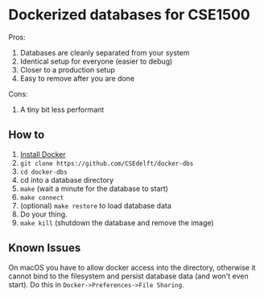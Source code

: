 # Dockerized databases for CSE1500

Pros:
1. Databases are cleanly separated from your system
2. Identical setup for everyone (easier to debug)
3. Closer to a production setup
4. Easy to remove after you are done

Cons:
1. A tiny bit less performant

## How to

1. [Install Docker](https://docs.docker.com/install/)
2. ```git clone https://github.com/CSEdelft/docker-dbs```
3. ```cd docker-dbs```
4. cd into a database directory
5. ```make``` (wait a minute for the database to start)
6. ```make connect```
7. (optional) ```make restore``` to load database data
8. Do your thing.
9. ```make kill``` (shutdown the database and remove the image)

## Known Issues

On macOS you have to allow docker access into the directory, otherwise it cannot bind to the filesystem and persist database data (and won't even start). Do this in ```Docker->Preferences->File Sharing```.

